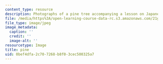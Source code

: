 ```yaml
---
content_type: resource
description: Photographs of a pine tree accompanying a lesson on Japanese vocabulary.
file: /media/https%3A/open-learning-course-data-rc.s3.amazonaws.com/21g-504-japanese-iv-spring-2009/0bef4dfa2c707268b8f03cec500325a7_pine.jpg
file_type: image/jpeg
image_metadata:
  caption: ''
  credit: ''
  image-alt: ''
resourcetype: Image
title: pine
uid: 0bef4dfa-2c70-7268-b8f0-3cec500325a7
---
```

